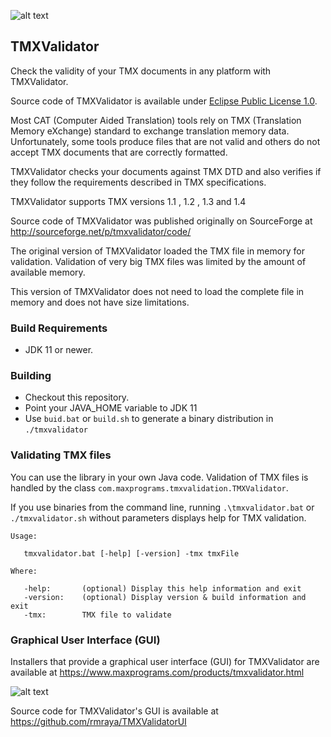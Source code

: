 ![alt text](https://maxprograms.com/images/Red_squares.png "TMXValidator Icon")

## TMXValidator

Check the validity of your TMX documents in any platform with TMXValidator.

Source code of TMXValidator is available under [Eclipse Public License 1.0](https://www.eclipse.org/org/documents/epl-v10.html).

Most CAT (Computer Aided Translation) tools rely on TMX (Translation Memory eXchange) standard to exchange translation memory data. Unfortunately, some tools produce files that are not valid and others do not accept TMX documents that are correctly formatted.

TMXValidator checks your documents against TMX DTD and also verifies if they follow the requirements described in TMX specifications.

TMXValidator supports TMX versions 1.1 , 1.2 , 1.3 and 1.4

Source code of TMXValidator was published originally on SourceForge at http://sourceforge.net/p/tmxvalidator/code/ 

The original version of TMXValidator loaded the TMX file in memory for validation. Validation of very big TMX files was limited by the amount of available memory.

This version of TMXValidator does not need to load the complete file in memory and does not have size limitations.

### Build Requirements

- JDK 11 or newer.

### Building

- Checkout this repository.
- Point your JAVA_HOME variable to JDK 11
- Use `buid.bat` or `build.sh` to generate a binary distribution in `./tmxvalidator`

### Validating TMX files

You can use the library in your own Java code. Validation of TMX files is handled by the class `com.maxprograms.tmxvalidation.TMXValidator`.

If you use binaries from the command line, running `.\tmxvalidator.bat` or `./tmxvalidator.sh` without parameters displays help for TMX validation. 

```
Usage:

   tmxvalidator.bat [-help] [-version] -tmx tmxFile

Where:

   -help:       (optional) Display this help information and exit
   -version:    (optional) Display version & build information and exit
   -tmx:        TMX file to validate
```
### Graphical User Interface (GUI)

Installers that provide a graphical user interface (GUI) for TMXValidator are available at https://www.maxprograms.com/products/tmxvalidator.html 

![alt text](https://maxprograms.com/images/TMXValidatorUI.png "TMXValidator GUI")

Source code for TMXValidator's GUI is available at https://github.com/rmraya/TMXValidatorUI 
